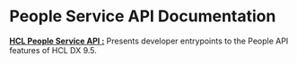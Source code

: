 # People Service API Documentation

[**HCL People Service API :**](https://HCL-TECH-SOFTWARE.github.io/experience-api-documentation/people-service-api) Presents developer entrypoints to the People API features of HCL DX 9.5.
